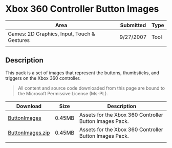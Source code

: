 # Xbox 360 Controller Button Images

|Area|Submitted|Type|
|-|-|-|
Games: 2D Graphics, Input, Touch & Gestures|9/27/2007|Tool
||||

## Description

This pack is a set of images that represent the buttons, thumbsticks, and triggers on the Xbox 360 controller.

> All content and source code downloaded from this page are bound to the Microsoft Permissive License (Ms-PL).

Download | Size | Description
---|---|---|
[ButtonImages](https://github.com/simondarksidej/XNAGameStudio/tree/master/Samples/ButtonImages) | 0.45MB | Assets for the Xbox 360 Controller Button Images Pack.
[ButtonImages.zip](https://github.com/simondarksidej/XNAGameStudioZips/tree/master/Samples/ButtonImages.zip) | 0.45MB | Assets for the Xbox 360 Controller Button Images Pack.
||||
